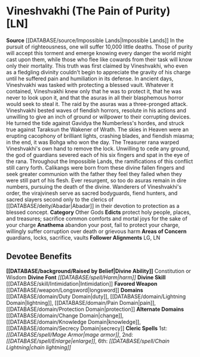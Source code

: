 ﻿---
ability:
- Constitution
- Wisdom
ability_boost:
- Constitution
- Wisdom
alignment: LN
deity:
- '[[DATABASE/deity/Vineshvakhi|Vineshvakhi]]'
deity_category: Other Gods
divine_font: Harm
domain:
- '[[DATABASE/domain/Change Domain|Change]]'
- '[[DATABASE/domain/Duty Domain|Duty]]'
- '[[DATABASE/domain/Knowledge Domain|Knowledge]]'
- '[[DATABASE/domain/Lightning Domain|Lightning]]'
- '[[DATABASE/domain/Pain Domain|Pain]]'
- '[[DATABASE/domain/Protection Domain|Protection]]'
- '[[DATABASE/domain/Secrecy Domain|Secrecy]]'
favored_weapon: '[[DATABASE/weapon/Longsword|Longsword]]'
follower_alignment:
- LG
- LN
id: '262'
name: Vineshvakhi
rarity: Common
rus_type_level: null
skill:
- '[[DATABASE/skill/Intimidation|Intimidation]]'
source: '[[DATABASE/source/Impossible Lands|Impossible Lands]]'
trait: null
type: Deity

---
# Vineshvakhi (The Pain of Purity) [LN]

**Source** [[DATABASE/source/Impossible Lands|Impossible Lands]]
In the pursuit of righteousness, one will suffer 10,000 little deaths. Those of purity will accept this torment and emerge knowing every danger the world might cast upon them, while those who flee like cowards from their task will know only their mortality. This truth was first claimed by Vineshvakhi, who even as a fledgling divinity couldn't begin to appreciate the gravity of his charge until he suffered pain and humiliation in its defense.
 In ancient days, Vineshvakhi was tasked with protecting a blessed vault. Whatever it contained, Vineshvakhi knew only that he was to protect it, that he was never to look upon it, and that the asuras in all their blasphemous horror would seek to steal it. The raid by the asuras was a three-pronged attack. Vineshvakhi bested waves of fiendish horrors, resolute in his actions and unwilling to give an inch of ground or willpower to their corrupting devices. He turned the tide against Gavidya the Numberless's hordes, and struck true against Taraksun the Wakener of Wrath. The skies in Heaven were an erupting cacophony of brilliant lights, crashing blades, and fiendish miasma; in the end, it was Bohga who won the day. The Treasurer rana warped Vineshvakhi's own hand to remove the lock. Unwilling to cede any ground, the god of guardians severed each of his six fingers and spat in the eye of the rana.
 Throughout the Impossible Lands, the ramifications of this conflict still carry forth. Calikangs were born from these divine fallen fingers and seek greater communion with the father they feel they failed when they were still part of his flesh. Ever resurgent, so too do asuras remain in dire numbers, pursuing the death of the divine. Wanderers of Vineshvakhi's order, the virajvinesh serve as sacred bodyguards, fiend hunters, and sacred slayers second only to the clerics of [[DATABASE/deity/Abadar|Abadar]] in their devotion to protection as a blessed concept.
**Category** Other Gods
**Edicts** protect holy people, places, and treasures; sacrifice common comforts and mortal joys for the sake of your charge
**Anathema** abandon your post, fail to protect your charge, willingly suffer corruption over death or grievous harm
**Areas of Concern** guardians, locks, sacrifice, vaults
**Follower Alignments** LG, LN

## Devotee Benefits

**[[DATABASE/background/Raised by Belief|Divine Ability]]** Constitution or Wisdom
**Divine Font** _[[DATABASE/spell/Harm|harm]]_
**Divine Skill** [[DATABASE/skill/Intimidation|Intimidation]]
**Favored Weapon** [[DATABASE/weapon/Longsword|longsword]]
**Domains** [[DATABASE/domain/Duty Domain|duty]], [[DATABASE/domain/Lightning Domain|lightning]], [[DATABASE/domain/Pain Domain|pain]], [[DATABASE/domain/Protection Domain|protection]]
**Alternate Domains** [[DATABASE/domain/Change Domain|change]], [[DATABASE/domain/Knowledge Domain|knowledge]], [[DATABASE/domain/Secrecy Domain|secrecy]]
**Cleric Spells** 1st: _[[DATABASE/spell/Mage Armor|mage armor]]_, 2nd: _[[DATABASE/spell/Enlarge|enlarge]]_, 6th: _[[DATABASE/spell/Chain Lightning|chain lightning]]_